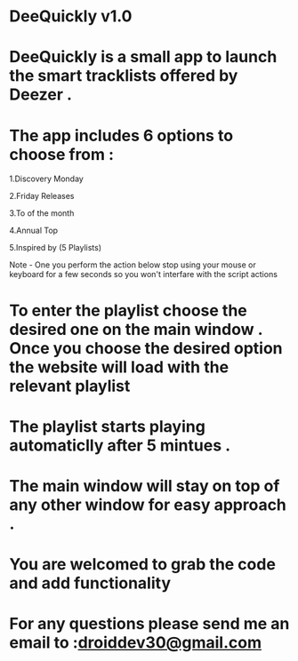 
# DeeQuickly v1.0

# DeeQuickly is a small app to launch the smart tracklists offered by Deezer . 
# The app includes 6 options to choose from :
   1.Discovery Monday 
   
   2.Friday Releases
   
   3.To of the month 
   
   4.Annual Top
   
   5.Inspired by (5 Playlists)
   
   Note - One you perform the action below stop using your mouse or keyboard for a few seconds so you won't interfare with the script actions 
  
# To enter the playlist choose the desired one on the main window . Once you choose the desired option the website will load with the relevant playlist 
# The playlist starts playing automaticlly after 5 mintues .

# The main window will stay on top of any other window for easy approach . 
# You are welcomed to grab the code and add functionality 

# For any questions please send me an email to  :droiddev30@gmail.com
